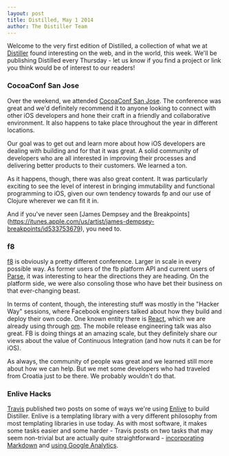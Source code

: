 ```yaml
---
layout: post
title: Distilled, May 1 2014
author: The Distiller Team
---
```


Welcome to the very first edition of Distilled, a collection of what
we at [Distiller](http://distiller.io) found interesting on the web,
and in the world, this week. We'll be publishing Distilled every
Thursday - let us know if you find a project or link you think would be
of interest to our
readers!

### CocoaConf San Jose

Over the weekend, we attended [CocoaConf San Jose](http://cocoaconf.com/sanjose-2014/home).
The conference was great and we'd definitely recommend it to anyone looking to connect with
other iOS developers and hone their craft in a friendly and collaborative environment. It
also happens to take place throughout the year in different locations.

Our goal was to get out and learn more about how iOS developers are dealing with building
and for that it was great. A solid community of developers who are all interested in
improving their processes and delivering better products to their customers. We learned a
ton.

As it happens, though, there was also great content. It was particularly exciting
to see the level of interest in bringing immutability and functional programming to iOS,
given our own tendency towards fp and our use of Clojure wherever we can fit it in.

And if you've never seen [James Dempsey and the Breakpoints]
(https://itunes.apple.com/us/artist/james-dempsey-breakpoints/id533753679), you need to.

### f8

[f8](https://fbf8.com/) is obviously a pretty different conference.  Larger in scale in every
possible way. As former users of the fb platform API and current users of [Parse](http://parse.com),
it was interesting to hear the directions they are heading. On the platform side, we were also
consoling those who have bet their business on that ever-changing beast.

In terms of content, though, the interesting stuff was mostly in the "Hacker Way" sessions, where
Facebook engineers talked about how they build and deploy their own code. One known entity there is
[React](http://facebook.github.io/react/), which we are already using through [om](https://github.com/swannodette/om).
The mobile release engineering talk was also great. FB is doing things at an amazing scale, but they definitely
share our views about the value of Continuous Integration (and how nuts it can be for iOS).

As always, the community of people was great and we learned still more about how we can help. But we met some
developers who had traveled from Croatia just to be there. We probably wouldn't do that.

### Enlive Hacks

[Travis](http://github.com/travis) published two posts on some of ways
we're using [Enlive](https://github.com/cgrand/enlive) to build
Distiller. Enlive is a templating library with a very different
philosophy from most templating libraries in use today. As with most
software, it makes some tasks easier and some harder - Travis posts on
two tasks that may seem non-trivial but are actually quite
straightforward -
[incorporating Markdown](http://hiim.tv/2014/04/28/enlive-templates-in-markdown/)
and
[using Google Analytics](http://hiim.tv/clojure/2014/05/01/google-analytics-with-enlive/).
